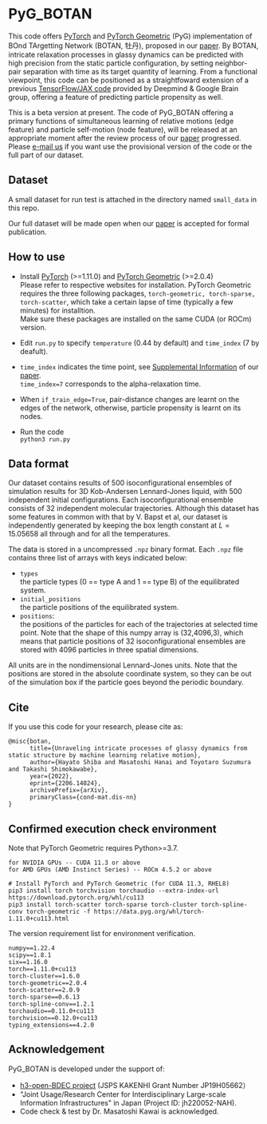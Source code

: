 # PyG_BOTAN

This code offers [PyTorch](https://pytorch.org) and [PyTorch Geometric](https://github.com/pyg-team/pytorch_geometric) (PyG) implementation
of BOnd TArgetting Network (BOTAN, 牡丹), proposed in our [paper](https://arxiv.org/abs/2206.14024). By BOTAN, intricate relaxation processes in glassy dynamics can be predicted with high precision from the static particle configuration, by setting neighbor-pair separation with time as its target quantity of learning. From a functional viewpoint, this code can be positioned as a straightfoward extension of a previous [TensorFlow/JAX code](https://github.com/deepmind/deepmind-research/tree/master/glassy_dynamics) provided by Deepmind & Google Brain group, offering a feature of predicting particle propensity as well. 

This is a beta version at present. The code of PyG_BOTAN offering a primary functions of simultaneous learning of relative motions (edge feature) and particle self-motion (node feature), will be released at an appropriate moment after the review process of our [paper](https://arxiv.org/abs/2206.14024) progressed. Please [e-mail us](mailto:shiba@cc.u-tokyo.ac.jp) if you want use the provisional version of the code or the full part of our dataset. 

## Dataset
A small dataset for run test is attached in the directory named ``small_data`` in this repo. 

Our full dataset will be made open when our [paper](https://arxiv.org/abs/2206.14024) is accepted for formal publication. 


## How to use 
- Install [PyTorch](https://pytorch.org) (>=1.11.0) and [PyTorch Geometric](https://github.com/pyg-team/pytorch_geometric) (>=2.0.4)  
Please refer to respective websites for installation.  PyTorch Geometric requires the three following packages, ``torch-geometric, torch-sparse, torch-scatter``, which take a certain lapse of time (typically a few minutes) for installtion.  
Make sure these packages are installed on the same CUDA (or ROCm) version. 

- Edit ``run.py`` to specify ``temperature`` (0.44 by default) and ``time_index`` (7 by deafult).  
- ``time_index`` indicates the time point, see [Supplemental Information](https://arxiv.org/src/2206.14024v1/anc/suppl.pdf) of our [paper](https://arxiv.org/abs/2206.14024).   
``time_index=7`` corresponds to  the alpha-relaxation time.  
- When ``if_train_edge=True``, pair-distance changes are learnt on the edges of the network, otherwise, particle propensity is learnt on its nodes. 
- Run the code  
```python3 run.py```


## Data format
Our dataset contains results of 500 isoconfigurational ensembles of simulation results for 3D Kob-Andersen Lennard-Jones liquid, with 500 independent initial configurations. Each isoconfigurational ensemble consists of 32 independent molecular trajectories. Although this dataset has some features in common with that by V. Bapst et al, our dataset is independently generated by keeping the box length constant  at $L=15.05658$ all through and for all the temperatures. 

The data is stored in a uncompressed ``.npz`` binary format. Each ``.npz`` file contains three list of arrays with keys indicated below:

- `types`  
the particle types (0 == type A and 1 == type B) of the equilibrated system.
- `initial_positions`  
the particle positions of the equilibrated system.
- `positions`:   
the positions of the particles for each of the trajectories at selected time point.  Note that the shape of this numpy array is (32,4096,3), which means that particle positions of 32 isoconfigurational ensembles are stored with 4096 particles in three spatial dimensions. 

All units are in the nondimensional Lennard-Jones units.  Note that the positions are stored in the absolute coordinate system, so they can be out of the simulation box if the particle goes beyond the periodic boundary. 

## Cite

If you use this code for your research, please cite as:
```
@misc{botan,
      title={Unraveling intricate processes of glassy dynamics from static structure by machine learning relative motion}, 
      author={Hayato Shiba and Masatoshi Hanai and Toyotaro Suzumura and Takashi Shimokawabe},
      year={2022},
      eprint={2206.14024},
      archivePrefix={arXiv},
      primaryClass={cond-mat.dis-nn}
}
```


## Confirmed execution check environment
Note that PyTorch Geometric requires Python>=3.7. 
```
for NVIDIA GPUs -- CUDA 11.3 or above
for AMD GPUs (AMD Instinct Series) -- ROCm 4.5.2 or above

# Install PyTorch and PyTorch Geometric (for CUDA 11.3, RHEL8) 
pip3 install torch torchvision torchaudio --extra-index-url https://download.pytorch.org/whl/cu113
pip3 install torch-scatter torch-sparse torch-cluster torch-spline-conv torch-geometric -f https://data.pyg.org/whl/torch-1.11.0+cu113.html
```
The version requirement list for environment verification. 
```
numpy==1.22.4
scipy==1.8.1
six==1.16.0
torch==1.11.0+cu113
torch-cluster==1.6.0
torch-geometric==2.0.4
torch-scatter==2.0.9
torch-sparse==0.6.13
torch-spline-conv==1.2.1
torchaudio==0.11.0+cu113
torchvision==0.12.0+cu113
typing_extensions==4.2.0
```

## Acknowledgement
PyG_BOTAN is developed under the support of:
- [h3-open-BDEC project](https://h3-open-bdec.cc.u-tokyo.ac.jp) (JSPS KAKENHI Grant Number JP19H05662）
- "Joint Usage/Research Center for Interdisciplinary Large-scale Information Infrastructures" in Japan (Project ID: jh220052-NAH).  
- Code check & test by Dr. Masatoshi Kawai is acknowledged. 
